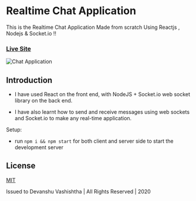# Realtime Chat Application

This is the Realtime Chat Application Made from scratch Using Reactjs , Nodejs & Socket.io !! 

### [Live Site](https://web-codegrammer-realtime-chat-app.netlify.app/)

![Chat Application](https://i.ytimg.com/vi/ZwFA3YMfkoc/maxresdefault.jpg)

## Introduction
- I have used React on the front end, with NodeJS + Socket.io web socket library on the back end. 

- I have also learnt how to send and receive messages using web sockets and Socket.io to make any real-time application.

Setup:
- run ```npm i && npm start``` for both client and server side to start the development server

## License 

[MIT](https://github.com/web-codegrammer/Real-Time-Chat-App/blob/master/LICENSE)

Issued to Devanshu Vashishtha | All Rights Reserved | 2020
